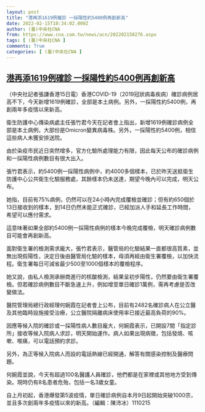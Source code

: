 ```yaml
---
layout: post
title: "港再添1619例確診 一採陽性約5400例再創新高"
date: 2022-02-15T10:34:02.000Z
author: (臺)中央社CNA
from: https://www.cna.com.tw/news/acn/202202150276.aspx
tags: [ (臺)中央社CNA ]
comments: True
categories: [ (臺)中央社CNA ]
---
```

<!--1644921242000-->
[港再添1619例確診 一採陽性約5400例再創新高](https://www.cna.com.tw/news/acn/202202150276.aspx)
------

<div>
<div></div><div><p>（中央社記者張謙香港15日電）香港COVID-19（2019冠狀病毒疾病）確診病例居高不下，今天新增1619例確診，全部是本土病例。另外，一採陽性約5400例，再創兩年多疫情以來新高。</p><p>衛生防護中心傳染病處主任張竹君今天在記者會上指出，新增1619例確診病例全部是本土病例，大部份是Omicron變異病毒株。另外，一採陽性約5400例，相信這些病人未獲安排送院。</p><p>由於染疫市民近日突然增多，官方化驗所處理能力有限，因此每天公布的確診病例和一採陽性病例數目有很大出入。</p><p>張竹君表示，約5400例一採陽性病例中，約4000多個樣本，已於昨天送抵衛生防護中心公共衛生化驗服務處，其餘樣本仍未送達，期望今晚內可以完成，明天公布。</p><p>她指，目前有75%病例，仍然可以在24小時內完成覆檢並確診；但有約650個於13日接收到的樣本，到14日仍然未能正式確診，已經加派人手和延長工作時間，希望可以應付需求。</p><p>這意味著如果全部約5400例一採陽性病例的樣本今晚完成覆檢，明天確診病例數目可能會再創新高。</p><p>面對衛生署的檢測需求龐大，張竹君表示，醫管局的化驗結果一直都很高質素，並無出現假陽性，決定日後由醫管局化驗的樣本，毋須再經由衛生署覆檢，以加快流程。衛生署每日可減省最少500至1000個樣本的覆檢程序。</p><p>她又說，由私人檢測承辦商進行的核酸檢測，結果呈初步陽性，仍然要由衛生署覆檢。但若確診病例數目不斷急速上升，例如增至單日確診1萬例，需再考慮是否改變做法。</p><p>醫院管理局總行政經理何婉霞在記者會上公布，目前有2482名確診病人在公立醫及其他臨時設施接受治療，公立醫院隔離病床使用率已接近最高負荷的90%。</p><p>因應等候入院的確診或一採陽性病人數目龐大，何婉霞表示，已開設7間「指定診所」接收等候入院病人求診，明天開始運作。病人如果出現病徵，包括發燒、咳嗽、喉痛，可以電話預約求診。</p><p>另外，為正等候入院病人而設的電話熱線已經開通，解答有關感染控制及醫療問題。</p><p>何婉霞並說，今天有超過100名醫護人員確診，他們都是在家裡或其他地方受到傳染。現時仍有8名患者危殆，包括一名3歲女童。</p><p>自上月初起，香港爆發第5波疫情，單日確診病例自本月9日起開始突破1000宗，並且多次創兩年多疫情以來的新高。（編輯：陳沛冰）1110215</p></div>
</div>
